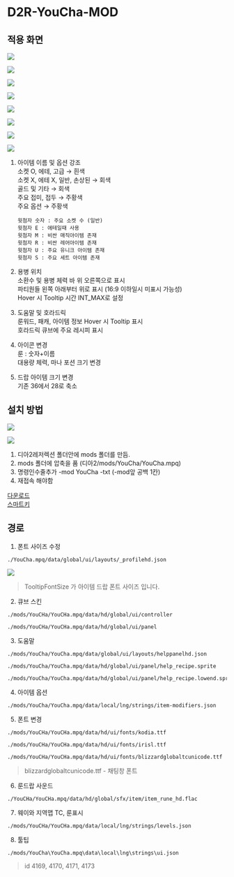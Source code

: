 # D2R-YouCha-MOD

## 적용 화면

![](/images/ex1.jpg?raw=true)

![](/images/ex2.jpg?raw=true)

![](/images/ex3.jpg?raw=true)

![](/images/ex4.jpg?raw=true)

![](/images/ex5.png?raw=true)

![](/images/ex6.png?raw=true)

![](/images/ex7.png?raw=true)

![](/images/ex8.png?raw=true)

1. 아이템 이름 및 옵션 강조  
   소켓 O, 에테, 고급 → 흰색  
   소켓 X, 에테 X, 일반, 손상된 → 회색  
   골드 및 기타 → 회색  
   주요 접미, 접두 → 주황색  
   주요 옵션 → 주황색

   ```
   윗첨자 숫자 : 주요 소켓 수 (일반)
   윗첨자 E : 에테일때 사용
   윗첨자 M : 비싼 매직아이템 존재
   윗첨자 R : 비싼 레어아이템 존재
   윗첨자 U : 주요 유니크 아이템 존재
   윗첨자 S : 주요 세트 아이템 존재
   ```

2. 용병 위치  
   소환수 및 용병 체력 바 위 오른쪽으로 표시  
   파티원들 왼쪽 아래부터 위로 표시 (16:9 이하일시 미표시 가능성)  
   Hover 시 Tooltip 시간 INT_MAX로 설정

3. 도움말 및 호라드릭  
   룬워드, 패캐, 아이템 정보 Hover 시 Tooltip 표시  
   호라드릭 큐브에 주요 레시피 표시

4. 아이콘 변경  
   룬 : 숫자+이름  
   대용량 체력, 마나 포션 크기 변경

5. 드랍 아이템 크기 변경  
   기존 36에서 28로 축소

## 설치 방법

![](/images/how1.png?raw=true)

![](/images/how2.png?raw=true)

1. 디아2레저렉션 폴더안에 mods 폴더를 만듬.
1. mods 폴더에 압축을 품 (디아2/mods/YouCha/YouCha.mpq)
1. 명령인수줄추가 -mod YouCha -txt (-mod앞 공백 1칸)
1. 재접속 해야함

[다운로드](https://github.com/chanha0406/D2R-YouCha-MOD/archive/refs/heads/main.zip)  
[스마트키](https://github.com/chanha0406/D2R-SmartKey.git)

## 경로

1. 폰트 사이즈 수정

```
./YouCha.mpq/data/global/ui/layouts/_profilehd.json
```

![](/images/path1.png?raw=true)

> TooltipFontSize 가 아이템 드랍 폰트 사이즈 입니다.

2. 큐브 스킨

```
./mods/YouCHa/YouCHa.mpq/data/hd/global/ui/controller

./mods/YouCHa/YouCHa.mpq/data/hd/global/ui/panel
```

3. 도움말

```
./mods/YouCha/YouCha.mpq/data/global/ui/layouts/helppanelhd.json

./mods/YouCha/YouCha.mpq/data/hd/global/ui/panel/help_recipe.sprite

./mods/YouCha/YouCha.mpq/data/hd/global/ui/panel/help_recipe.lowend.sprite
```

4. 아이템 옵션

```
./mods/YouCha/YouCha.mpq/data/local/lng/strings/item-modifiers.json
```

5. 폰트 변경

```
./mods/YouCHa/YouCHa.mpq/data/hd/ui/fonts/kodia.ttf

./mods/YouCHa/YouCHa.mpq/data/hd/ui/fonts/irisl.ttf

./mods/YouCHa/YouCHa.mpq/data/hd/ui/fonts/blizzardglobaltcunicode.ttf
```

> blizzardglobaltcunicode.ttf - 채팅창 폰트

6. 룬드랍 사운드

```
./YouCHa/YouCHa.mpq/data/hd/global/sfx/item/item_rune_hd.flac
```

7. 웨이와 지역맵 TC, 룬표시

```
./mods/YouCHa/YouCHa.mpq/data/local/lng/strings/levels.json
```

8. 툴팁

```
./mods/YouCha\YouCha.mpq\data\local\lng\strings\ui.json
```

> id 4169, 4170, 4171, 4173
